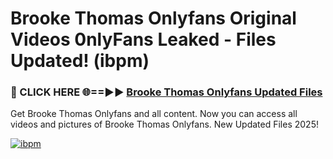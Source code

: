 # Brooke Thomas Onlyfans Original Videos 0nlyFans Leaked - Files Updated! (ibpm)

<h3>🔴 CLICK HERE 🌐==►► <a href="https://tinyurl.com/3hn5wdd3" rel="nofollow">Brooke Thomas Onlyfans Updated Files</a></h3>

Get Brooke Thomas Onlyfans and all content. Now you can access all videos and pictures of Brooke Thomas Onlyfans. New Updated Files 2025!

[![ibpm](https://i.imgur.com/4HnBqBT.gif)](https://tinyurl.com/3hn5wdd3)
